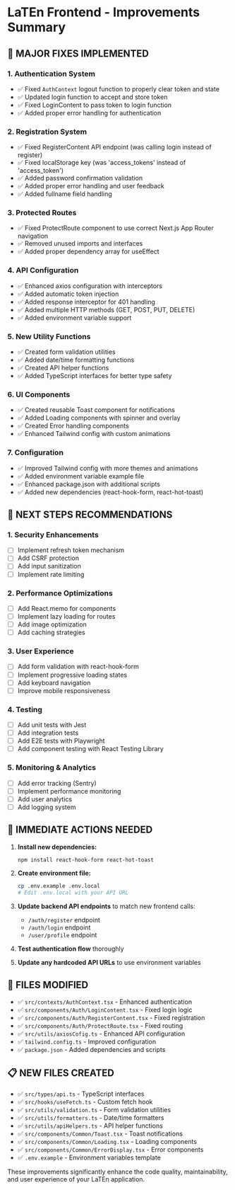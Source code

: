 # LaTEn Frontend - Improvements Summary

## 🔧 **MAJOR FIXES IMPLEMENTED**

### 1. **Authentication System**
- ✅ Fixed `AuthContext` logout function to properly clear token and state
- ✅ Updated login function to accept and store token
- ✅ Fixed LoginContent to pass token to login function
- ✅ Added proper error handling for authentication

### 2. **Registration System**
- ✅ Fixed RegisterContent API endpoint (was calling login instead of register)
- ✅ Fixed localStorage key (was 'access_tokens' instead of 'access_token')
- ✅ Added password confirmation validation
- ✅ Added proper error handling and user feedback
- ✅ Added fullname field handling

### 3. **Protected Routes**
- ✅ Fixed ProtectRoute component to use correct Next.js App Router navigation
- ✅ Removed unused imports and interfaces
- ✅ Added proper dependency array for useEffect

### 4. **API Configuration**
- ✅ Enhanced axios configuration with interceptors
- ✅ Added automatic token injection
- ✅ Added response interceptor for 401 handling
- ✅ Added multiple HTTP methods (GET, POST, PUT, DELETE)
- ✅ Added environment variable support

### 5. **New Utility Functions**
- ✅ Created form validation utilities
- ✅ Added date/time formatting functions
- ✅ Created API helper functions
- ✅ Added TypeScript interfaces for better type safety

### 6. **UI Components**
- ✅ Created reusable Toast component for notifications
- ✅ Added Loading components with spinner and overlay
- ✅ Created Error handling components
- ✅ Enhanced Tailwind config with custom animations

### 7. **Configuration**
- ✅ Improved Tailwind config with more themes and animations
- ✅ Added environment variable example file
- ✅ Enhanced package.json with additional scripts
- ✅ Added new dependencies (react-hook-form, react-hot-toast)

## 🚀 **NEXT STEPS RECOMMENDATIONS**

### 1. **Security Enhancements**
- [ ] Implement refresh token mechanism
- [ ] Add CSRF protection
- [ ] Add input sanitization
- [ ] Implement rate limiting

### 2. **Performance Optimizations**
- [ ] Add React.memo for components
- [ ] Implement lazy loading for routes
- [ ] Add image optimization
- [ ] Add caching strategies

### 3. **User Experience**
- [ ] Add form validation with react-hook-form
- [ ] Implement progressive loading states
- [ ] Add keyboard navigation
- [ ] Improve mobile responsiveness

### 4. **Testing**
- [ ] Add unit tests with Jest
- [ ] Add integration tests
- [ ] Add E2E tests with Playwright
- [ ] Add component testing with React Testing Library

### 5. **Monitoring & Analytics**
- [ ] Add error tracking (Sentry)
- [ ] Implement performance monitoring
- [ ] Add user analytics
- [ ] Add logging system

## 🎯 **IMMEDIATE ACTIONS NEEDED**

1. **Install new dependencies:**
   ```bash
   npm install react-hook-form react-hot-toast
   ```

2. **Create environment file:**
   ```bash
   cp .env.example .env.local
   # Edit .env.local with your API URL
   ```

3. **Update backend API endpoints** to match new frontend calls:
   - `/auth/register` endpoint
   - `/auth/login` endpoint
   - `/user/profile` endpoint

4. **Test authentication flow** thoroughly
5. **Update any hardcoded API URLs** to use environment variables

## 📝 **FILES MODIFIED**

- ✅ `src/contexts/AuthContext.tsx` - Enhanced authentication
- ✅ `src/components/Auth/LoginContent.tsx` - Fixed login logic
- ✅ `src/components/Auth/RegisterContent.tsx` - Fixed registration
- ✅ `src/components/Auth/ProtectRoute.tsx` - Fixed routing
- ✅ `src/utils/axiosCofig.ts` - Enhanced API configuration
- ✅ `tailwind.config.ts` - Improved configuration
- ✅ `package.json` - Added dependencies and scripts

## 📋 **NEW FILES CREATED**

- ✅ `src/types/api.ts` - TypeScript interfaces
- ✅ `src/hooks/useFetch.ts` - Custom fetch hook
- ✅ `src/utils/validation.ts` - Form validation utilities
- ✅ `src/utils/formatters.ts` - Date/time formatters
- ✅ `src/utils/apiHelpers.ts` - API helper functions
- ✅ `src/components/Common/Toast.tsx` - Toast notifications
- ✅ `src/components/Common/Loading.tsx` - Loading components
- ✅ `src/components/Common/ErrorDisplay.tsx` - Error components
- ✅ `.env.example` - Environment variables template

These improvements significantly enhance the code quality, maintainability, and user experience of your LaTEn application.
